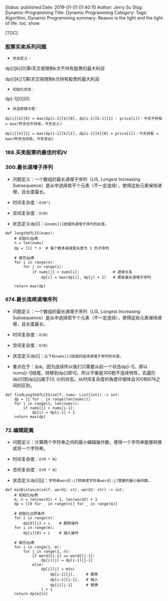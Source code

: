 Status: published
Date: 2019-01-01 01:40:10
Author: Jerry Su
Slug: Dynamic-Programming
Title: Dynamic Programming
Category: 
Tags: Algorithm, Dynamic Programming
summary: Reason is the light and the light of life.
toc: show

[TOC]

### 股票买卖系列问题

- `状态定义：`

dp[i][k][0]第i天交易限制k次不持有股票的最大利润

dp[i][k][1]第i天交易限制k次持有股票的最大利润

- `初始化状态：`

dp[-1][0][0]


- `状态转移方程：`

```
dp[i][k][0] = max(dp[i-1][k][0], dp[i-1][k-1][1] - price[i])：今天不持有 = max(昨天也不持有，今天买入)

dp[i][k][1] = max(dp[i-1][k][1], dp[i-1][k][0] + price[i])：今天持有 = max(昨天也持有，今天卖出)
```

### 188.买卖股票的最佳时机IV

### 300.最长递增子序列

- 问题定义：一个数组的最长递增子序列（LIS, Longest Increasing Subsequence）是从中选择若干个元素（不一定连续），使得这些元素保持递增，且长度最长。

- 时间复杂度：`O(N²)`

- 空间复杂度：`O(N)`

- 状态定义dp[i]：`以nums[i]结尾的递增子序列的长度。`

```
def lengthOfLIS(nums):
    # 初始化dp表
    n = len(nums)
    dp = [1] * n  # 每个数本身就是长度为 1 的子序列

    # 填充dp表
    for i in range(n):
        for j in range(i):
            if nums[j] < nums[i]:               # 递增关系
                dp[i] = max(dp[i], dp[j] + 1)   # 更新最长递增子序列

    return max(dp)
```

### 674.最长连续递增序列

- 问题定义：一个数组的最长递增子序列（LIS, Longest Increasing Subsequence）是从中选择若干个元素（不一定连续），使得这些元素保持递增，且长度最长。

- 时间复杂度：`O(N)`

- 空间复杂度：`O(N)`

- 状态定义dp[i]：`以下标nums[i]结尾的连续递增子序列的长度。`

- 重点在于：`连续`。因为连续所以我们只需要从前一个状态dp[i-1]，即以nums[i-1]结尾，转移到dp[i]即可。所以不像是300题不连续特性，去遍历dp[0]到dp[j](j属于[0, i))的状态。从时间复杂度的角度仔细体会300和674之间的区别。

```
def findLengthOfLCIS(self, nums: List[int]) -> int:
    dp = [1 for _ in range(len(nums))]
    for i in range(1, len(nums)):
        if nums[i] > nums[i-1]:
            dp[i] = dp[i-1] + 1
    return max(dp)
```

### 72.编辑距离

- 问题定义：计算两个字符串之间的最小编辑操作数，使得一个字符串能够转换成另一个字符串。

- 时间复杂度：`O(M * N)`

- 空间复杂度：`O(M * N)`

- 状态定义dp[i][j]：`字符串word[:i]转换成字符串word[:j]需要的最小操作数。`

```
def minDistance(self, word1: str, word2: str) -> int:
    # 初始化dp表
    m, n = len(word1) + 1, len(word2) + 1
    dp = [[0 for _ in range(n)] for _ in range(m)]

    # 初始化边界条件
    for i in range(n):
        dp[0][i] = i    # 删除操作
    for i in range(m):
        dp[i][0] = i    # 插入操作
    
    # 填充dp表
    for i in range(1, m):
        for j in range(1, n):
            if word1[i-1] == word2[j-1]:
                dp[i][j] = dp[i-1][j-1]
            else:
                dp[i][j] = min(
                    dp[i-1][j],     # 删除
                    dp[i-1][j-1],   # 插入
                    dp[i][j-1]      # 替换
                ) + 1
    return dp[m][n]
```